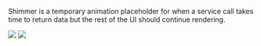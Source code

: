 Shimmer is a temporary animation placeholder for when a service call takes time to return data but the rest of the UI should continue rendering.

<DisplayToggle onText="Dark" offText="Light" label="Theme Switcher">

<img className="off" src="https://static2.sharepointonline.com/files/fabric/fabric-website/images/controls/ios/updated/img_shimmer_01_light.png?text=LightMode" />
<img className="on" src="https://static2.sharepointonline.com/files/fabric/fabric-website/images/controls/ios/updated/img_shimmer_01_dark.png?text=DarkMode" />

</DisplayToggle>
